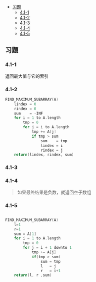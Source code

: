 <!-- @import "[TOC]" {cmd="toc depthFrom=2 depthTo=3 orderList=false} -->

<!-- code_chunk_output -->

* [习题](#习题)
	* [4.1-1](#41-1)
	* [4.1-2](#41-2)
	* [4.1-3](#41-3)
	* [4.1-4](#41-4)
	* [4.1-5](#41-5)

<!-- /code_chunk_output -->
## 习题  

### 4.1-1

返回最大值与它的索引

### 4.1-2

```c
FIND_MAXIMUM_SUBARRAY(A)
    lindex = 0
    rindex = 0
    sum    = -INF
    for i = 1 to A.length
        tmp = 0
        for j = i to A.length
            tmp += A[j]
            if tmp > sum 
                sum    = tmp
                lindex = i
                rindex = j
    return(lindex, rindex, sum)
```

### 4.1-3  


### 4.1-4 

> 如果最终结果是负数，就返回空子数组

### 4.1-5 

```c

FIND_MAXIMUM_SUBARRAY(A)
    l=1
    r=1
    sum = A[1]
    for i = 1 to A.length
        tmp = 0
        for j = i + 1 downto 1
            tmp += A[j]
            if(tmp > sum)
                sum = tmp 
                l   = j
                r   = i+1
    return(l, r ,sum)

```